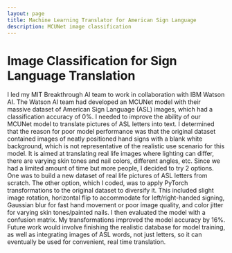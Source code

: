 ```yaml
---
layout: page
title: Machine Learning Translator for American Sign Language
description: MCUNet image classification
---
```


# Image Classification for Sign Language Translation

I led my MIT Breakthrough AI team to work in collaboration with IBM Watson AI. The Watson AI team had developed an MCUNet model with their massive dataset of American Sign Language (ASL) images, which had a classification accuracy of 0%. I needed to improve the ability of our MCUNet model to translate pictures of ASL letters into text. I determined that the reason for poor model performance was that the original dataset contained images of neatly positioned hand signs with a blank white background, which is not representative of the realistic use scenario for this model. It is aimed at translating real life images where lighting can differ, there are varying skin tones and nail colors, different angles, etc. Since we had a limited amount of time but more people, I decided to try 2 options. One was to build a new dataset of real life pictures of ASL letters from scratch. The other option, which I coded, was to apply PyTorch transformations to the original dataset to diversify it. This included slight image rotation, horizontal flip to accommodate for left/right-handed signing, Gaussian blur for fast hand movement or poor image quality, and color jitter for varying skin tones/painted nails. I then evaluated the model with a confusion matrix. My transformations improved the model accuracy by 16%. Future work would involve finishing the realistic database for model training, as well as integrating images of ASL words, not just letters, so it can eventually be used for convenient, real time translation.
